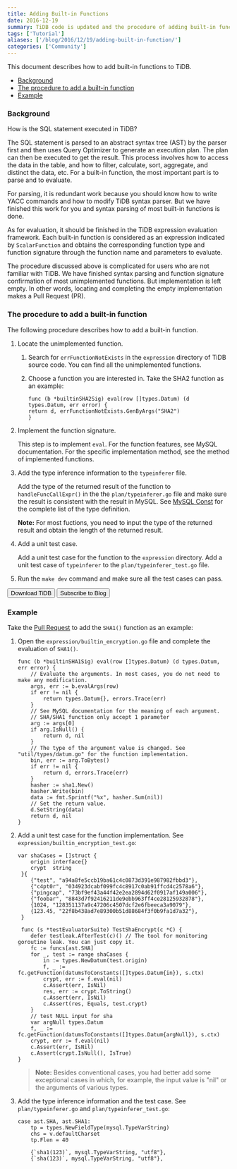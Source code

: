 ```yaml
---
title: Adding Built-in Functions
date: 2016-12-19
summary: TiDB code is updated and the procedure of adding built-in functions is greatly simplified. This document describes how to add built-in functions to TiDB.
tags: ['Tutorial']
aliases: ['/blog/2016/12/19/adding-built-in-function/']
categories: ['Community']
---
```


This document describes how to add built-in functions to TiDB.

+ [Background](#background)
+ [The procedure to add a built-in function](#the-procedure-to-add-a-built-in-function)
+ [Example](#example)

### Background

How is the SQL statement executed in TiDB?

The SQL statement is parsed to an abstract syntax tree (AST) by the parser first and then uses Query Optimizer to generate an execution plan. The plan can then be executed to get the result. This process involves how to access the data in the table, and how to filter, calculate, sort, aggregate, and distinct the data, etc. For a built-in function, the most important part is to parse and to evaluate.

For parsing, it is redundant work because you should know how to write YACC commands and how to modify TiDB syntax parser. But we have finished this work for you and syntax parsing of most built-in functions is done.

As for evaluation, it should be finished in the TiDB expression evaluation framework. Each built-in function is considered as an expression indicated by `ScalarFunction` and obtains the corresponding function type and function signature through the function name and parameters to evaluate.

The procedure discussed above is complicated for users who are not familiar with TiDB. We have finished syntax parsing and function signature confirmation of most unimplemented functions. But implementation is left empty. In other words, locating and completing the empty implementation makes a Pull Request (PR).

### The procedure to add a built-in function

The following procedure describes how to add a built-in function.

1. Locate the unimplemented function.

    1. Search for `errFunctionNotExists` in the `expression` directory of TiDB source code. You can find all the unimplemented functions.

    2. Choose a function you are interested in. Take the SHA2 function as an example:

        ```
        func (b *builtinSHA2Sig) eval(row []types.Datum) (d types.Datum, err error) {
        return d, errFunctionNotExists.GenByArgs("SHA2")
        }
        ```

2. Implement the function signature.

    This step is to implement `eval`. For the function features, see MySQL documentation. For the specific implementation method, see the method of implemented functions.

3. Add the type inference information to the `typeinferer` file.

    Add the type of the returned result of the function to `handleFuncCallExpr()` in the the `plan/typeinferer.go` file and make sure the result is consistent with the result in MySQL. See [MySQL Const](https://github.com/pingcap/tidb/blob/rc2.3/mysql/type.go#L17) for the complete list of the type definition.

    **Note:** For most fuctions, you need to input the type of the returned result and obtain the length of the returned result.

4. Add a unit test case.

    Add a unit test case for the function to the `expression` directory. Add a unit test case of `typeinferer` to the `plan/typeinferer_test.go` file.

5. Run the `make dev` command and make sure all the test cases can pass.

<div class="trackable-btns">
    <a href="/download" onclick="trackViews('Adding Built-in Functions', 'download-tidb-btn-middle')"><button>Download TiDB</button></a>
    <a href="https://share.hsforms.com/1e2W03wLJQQKPd1d9rCbj_Q2npzm" onclick="trackViews('Adding Built-in Functions', 'subscribe-blog-btn-middle')"><button>Subscribe to Blog</button></a>
</div>

### Example

Take the [Pull Request](https://github.com/pingcap/tidb/pull/2781/files) to add the `SHA1()` function as an example:

1. Open the `expression/builtin_encryption.go` file and complete the evaluation of `SHA1()`.

    ```
    func (b *builtinSHA1Sig) eval(row []types.Datum) (d types.Datum, err error) {
        // Evaluate the arguments. In most cases, you do not need to make any modification.
        args, err := b.evalArgs(row)
        if err != nil {
            return types.Datum{}, errors.Trace(err)
        }
        // See MySQL documentation for the meaning of each argument.
        // SHA/SHA1 function only accept 1 parameter
        arg := args[0]
        if arg.IsNull() {
            return d, nil
        }
        // The type of the argument value is changed. See "util/types/datum.go" for the function implementation.
        bin, err := arg.ToBytes()
        if err != nil {
            return d, errors.Trace(err)
        }
        hasher := sha1.New()
        hasher.Write(bin)
        data := fmt.Sprintf("%x", hasher.Sum(nil))
        // Set the return value.
        d.SetString(data)
        return d, nil
    }
    ```

2. Add a unit test case for the function implementation. See `expression/builtin_encryption_test.go`:

    ```
    var shaCases = []struct {
        origin interface{}
        crypt  string
     }{
        {"test", "a94a8fe5ccb19ba61c4c0873d391e987982fbbd3"},
        {"c4pt0r", "034923dcabf099fc4c8917c0ab91ffcd4c2578a6"},
        {"pingcap", "73bf9ef43a44f42e2ea2894d62f0917af149a006"},
        {"foobar", "8843d7f92416211de9ebb963ff4ce28125932878"},
        {1024, "128351137a9c47206c4507dcf2e6fbeeca3a9079"},
        {123.45, "22f8b438ad7e89300b51d88684f3f0b9fa1d7a32"},
     }

     func (s *testEvaluatorSuite) TestShaEncrypt(c *C) {
        defer testleak.AfterTest(c)() // The tool for monitoring goroutine leak. You can just copy it.
        fc := funcs[ast.SHA]
        for _, test := range shaCases {
            in := types.NewDatum(test.origin)
            f, _ := fc.getFunction(datumsToConstants([]types.Datum{in}), s.ctx)
            crypt, err := f.eval(nil)
            c.Assert(err, IsNil)
            res, err := crypt.ToString()
            c.Assert(err, IsNil)
            c.Assert(res, Equals, test.crypt)
        }
        // test NULL input for sha
        var argNull types.Datum
        f, _ := fc.getFunction(datumsToConstants([]types.Datum{argNull}), s.ctx)
        crypt, err := f.eval(nil)
        c.Assert(err, IsNil)
        c.Assert(crypt.IsNull(), IsTrue)
    }
    ```

    > **Note:** Besides conventional cases, you had better add some exceptional cases in which, for example, the input value is "nil" or the arguments of various types.

3. Add the type inference information and the test case. See `plan/typeinferer.go` and `plan/typeinferer_test.go`:

    ```
    case ast.SHA, ast.SHA1:
        tp = types.NewFieldType(mysql.TypeVarString)
        chs = v.defaultCharset
        tp.Flen = 40
    ```

    ```
        {`sha1(123)`, mysql.TypeVarString, "utf8"},
        {`sha(123)`, mysql.TypeVarString, "utf8"},
    ```
